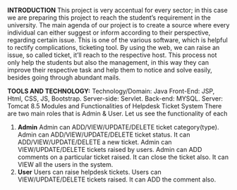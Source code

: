 **INTRODUCTION**
This project is very accentual for every sector; in this case we are preparing this project to reach the student’s requirement in the university. The main agenda of our project is to create a source where every individual can either suggest or inform according to their perspective, regarding certain issue.
This is one of the various software, which is helpful to rectify complications, ticketing tool. By using the web, we can raise an issue, so called ticket, it’ll reach to the respective host. This process not only help the students but also the management, in this way they can improve their respective task and help them to notice and solve easily, besides going through abundant mails.
 
**TOOLS AND TECHNOLOGY:**
Technology/Domain: Java
Front-End: JSP, Html, CSS, JS, Bootstrap. Server-side: Servlet.
Back-end: MYSQL.
Server: Tomcat 8.5
Modules and Functionalities of Helpdesk Ticket System
There are two main roles that is Admin & User. Let us see the functionality of each
1. **Admin**
Admin can ADD/VIEW/UPDATE/DELETE ticket category(type). Admin can ADD/VIEW/UPDATE/DELETE ticket status.
It can ADD/VIEW/UPDATE/DELETE a new ticket.
Admin can VIEW/UPDATE/DELETE tickets raised by users. Admin can ADD comments on a particular ticket raised.
It can close the ticket also.
It can VIEW all the users in the system.
2. **User**
Users can raise helpdesk tickets.
Users can VIEW/UPDATE/DELETE tickets raised. It can ADD the comment also.
